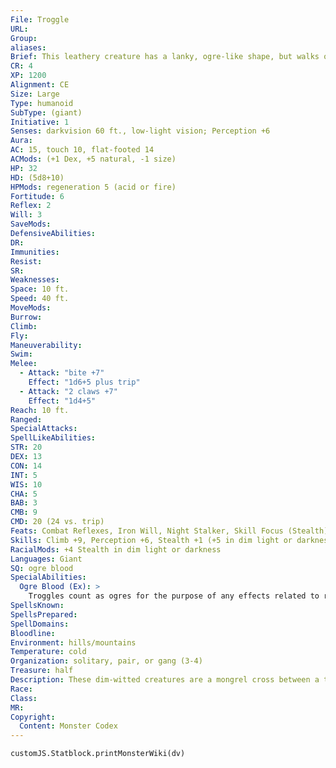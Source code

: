 ```yaml
---
File: Troggle
URL: 
Group: 
aliases: 
Brief: This leathery creature has a lanky, ogre-like shape, but walks on all fours. Its claws, teeth, tail, and gait give it a degenerate , bestial appearance.
CR: 4
XP: 1200
Alignment: CE
Size: Large
Type: humanoid
SubType: (giant)
Initiative: 1
Senses: darkvision 60 ft., low-light vision; Perception +6
Aura: 
AC: 15, touch 10, flat-footed 14
ACMods: (+1 Dex, +5 natural, -1 size)
HP: 32
HD: (5d8+10)
HPMods: regeneration 5 (acid or fire)
Fortitude: 6
Reflex: 2
Will: 3
SaveMods: 
DefensiveAbilities: 
DR: 
Immunities: 
Resist: 
SR: 
Weaknesses: 
Space: 10 ft.
Speed: 40 ft.
MoveMods: 
Burrow: 
Climb: 
Fly: 
Maneuverability: 
Swim: 
Melee: 
  - Attack: "bite +7"
    Effect: "1d6+5 plus trip"
  - Attack: "2 claws +7"
    Effect: "1d4+5"
Reach: 10 ft.
Ranged: 
SpecialAttacks: 
SpellLikeAbilities: 
STR: 20
DEX: 13
CON: 14
INT: 5
WIS: 10
CHA: 5
BAB: 3
CMB: 9
CMD: 20 (24 vs. trip)
Feats: Combat Reflexes, Iron Will, Night Stalker, Skill Focus (Stealth)B
Skills: Climb +9, Perception +6, Stealth +1 (+5 in dim light or darkness)
RacialMods: +4 Stealth in dim light or darkness
Languages: Giant
SQ: ogre blood
SpecialAbilities:
  Ogre Blood (Ex): >
    Troggles count as ogres for the purpose of any effects related to race.
SpellsKnown: 
SpellsPrepared: 
SpellDomains: 
Bloodline: 
Environment: hills/mountains
Temperature: cold
Organization: solitary, pair, or gang (3-4)
Treasure: half
Description: These dim-witted creatures are a mongrel cross between a troll and an ogre, combining the worst features of each. They usually act like animals and move on all fours, but can rear up on their hind legs to attack with their sharp claws and vicious bites. Some ogres keep them as pets, treating them as exceptionally stupid but hilarious kinfolk. Trolls usually kill troggles on sight, and have been known to band together to wipe out entire ogre clans that possess troggles.
Race: 
Class: 
MR: 
Copyright:
  Content: Monster Codex
---
```

```dataviewjs
customJS.Statblock.printMonsterWiki(dv)
```
